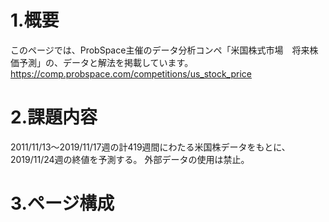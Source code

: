 # 1.概要
このページでは、ProbSpace主催のデータ分析コンペ「米国株式市場　将来株価予測」の、データと解法を掲載しています。
https://comp.probspace.com/competitions/us_stock_price

# 2.課題内容
2011/11/13～2019/11/17週の計419週間にわたる米国株データをもとに、2019/11/24週の終値を予測する。
外部データの使用は禁止。

# 3.ページ構成
